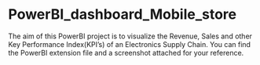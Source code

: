 # PowerBI_dashboard_Mobile_store
The aim of this PowerBI project is to visualize the Revenue, Sales and other Key Performance Index(KPI’s) of an Electronics Supply Chain.
You can find the PowerBI extension file and a screenshot attached for your reference.

